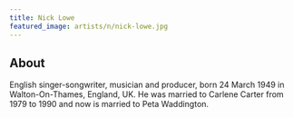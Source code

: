 ```yaml
---
title: Nick Lowe
featured_image: artists/n/nick-lowe.jpg
---
```

## About

English singer-songwriter, musician and producer, born 24 March 1949 in Walton-On-Thames, England, UK. He was married to Carlene Carter from 1979 to 1990 and now is married to Peta Waddington.

